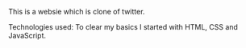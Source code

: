 This is a websie which is clone of twitter.

Technologies used: To clear my basics I started with HTML, CSS and JavaScript.

